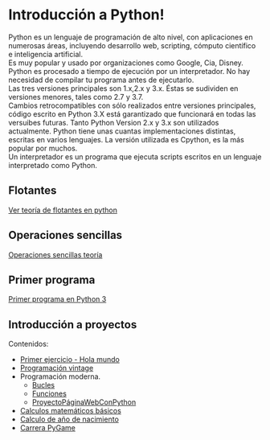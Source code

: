 # Introducción a Python!
<p>
    Python es un lenguaje de programación de alto nivel, con aplicaciones en numerosas áreas, incluyendo desarrollo web, scripting, cómputo 
    científico e inteligencia artificial. 
    <br>
    Es muy popular y usado por organizaciones como Google, Cia, Disney.
    Python es procesado a tiempo de ejecución por un interpretador. No hay necesidad de compilar tu programa antes de ejecutarlo.
    <br>
    Las tres versiones principales son 1.x,2.x y 3.x. Éstas se sudividen en versiones menores, tales como 2.7 y 3.7. 
    <br>
    Cambios retrocompatibles con sólo realizados entre versiones principales, código escrito en Python 3.X está garantizado que funcionará en 
    todas las versuibes futuras. 
    Tanto Python Version 2.x y 3.x son utilizados actualmente. 
    Python tiene unas cuantas implementaciones distintas, escritas en varios lenguajes. La versión utilizada es Cpython, es la más popular por muchos. 
    <br>
    Un interpretador es un programa que ejecuta scripts escritos en un lenguaje interpretado como Python. 
</p>

<h2>Flotantes</h2>
<a href="pythonFlotantes.md" target="_blank" rel="noopener noreferrer">Ver teoría de flotantes en python</a>

<h2>Operaciones sencillas</h2>
<a href="pythonOperacionesSencillas.md" target="_blank" rel="noopener noreferrer">Operaciones sencillas teoría</a>

<h2>Primer programa</h2>
<a href="pythonPrimerPrograma" target="_blank" rel="noopener noreferrer">Primer programa en Python 3</a>

<h2>Introducción a proyectos</h2>
<p>
    Contenidos:
    <ul>
        <li><a href="../Proyectos/PrimerEjercicio" target="_blank" rel="noopener noreferrer">Primer ejercicio - Hola mundo</a></li>
        <li><a href="../Proyectos/ProgramacionVintage/README.md" target="_blank" rel="noopener noreferrer">Programación vintage</a></li>
        <li>
            Programación moderna.
            <ul>
                <li><a href="../Proyectos/Bucles" target="_blank" rel="noopener noreferrer">Bucles</a></li>
                <li><a href="../Proyectos/Funciones" target="_blank" rel="noopener noreferrer">Funciones</a></li>
                <li><a href="../Proyectos/PrimerEjercicio" target="_blank" rel="noopener noreferrer">ProyectoPáginaWebConPython</a></li>
            </ul>
        </li>            
        <li><a href="../Proyectos/CalculosMatematicosBasicos" target="_blank" rel="noopener noreferrer">Calculos matemáticos básicos</a></li>
        <li><a href="../Proyectos/CalculoDeAñoNacimiento" target="_blank" rel="noopener noreferrer">Calculo de año de nacimiento</a></li>
        <li><a href="../Proyectos/CodeTeacher-carreraPyGame-master" target="_blank" rel="noopener noreferrer">Carrera PyGame</a></li>
    </ul>
    <a href="http://" target="_blank" rel="noopener noreferrer"></a>
</p>